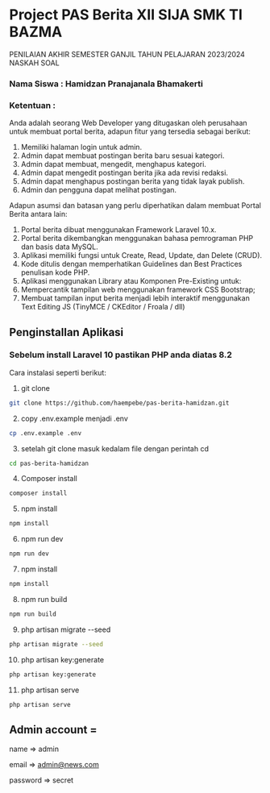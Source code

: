 # Project PAS Berita XII SIJA SMK TI BAZMA

PENILAIAN AKHIR SEMESTER GANJIL TAHUN PELAJARAN 2023/2024 NASKAH SOAL

### Nama Siswa : Hamidzan Pranajanala Bhamakerti
### Ketentuan :

Anda adalah seorang Web Developer yang ditugaskan oleh perusahaan untuk membuat portal berita, adapun fitur yang tersedia sebagai berikut:
1. Memiliki halaman login untuk admin.
2. Admin dapat membuat postingan berita baru sesuai kategori.
3. Admin dapat membuat, mengedit, menghapus kategori.
4. Admin dapat mengedit postingan berita jika ada revisi redaksi.
5. Admin dapat menghapus postingan berita yang tidak layak publish.
6. Admin dan pengguna dapat melihat postingan.

Adapun asumsi dan batasan yang perlu diperhatikan dalam membuat Portal Berita antara lain:
1. Portal berita dibuat menggunakan Framework Laravel 10.x.
2. Portal berita dikembangkan menggunakan bahasa pemrograman PHP dan basis data MySQL.
3. Aplikasi memiliki fungsi untuk Create, Read, Update, dan Delete (CRUD).
4. Kode ditulis dengan memperhatikan Guidelines dan Best Practices penulisan kode PHP.
5. Aplikasi menggunakan Library atau Komponen Pre-Existing untuk:
6. Mempercantik tampilan web menggunakan framework CSS Bootstrap;
7. Membuat tampilan input berita menjadi lebih interaktif menggunakan Text Editing JS (TinyMCE / CKEditor / Froala / dll)

## Penginstallan Aplikasi
### Sebelum install Laravel 10 pastikan PHP anda diatas 8.2
Cara instalasi seperti berikut:

1. git clone
```bash
git clone https://github.com/haempebe/pas-berita-hamidzan.git
```
2. copy .env.example menjadi .env
```bash
cp .env.example .env
```
3. setelah git clone masuk kedalam file dengan perintah cd
```bash
cd pas-berita-hamidzan
```
4. Composer install
```bash
composer install
```
5. npm install
```bash
npm install
```
6. npm run dev
```bash
npm run dev
```
7. npm install
```bash
npm install
```
8. npm run build
```bash
npm run build
```
9. php artisan migrate --seed
```bash
php artisan migrate --seed
```
10. php artisan key:generate
```bash
php artisan key:generate
```
11. php artisan serve
```bash
php artisan serve
```

## Admin account = 
 name => admin
 
 email => admin@news.com
 
 password => secret
